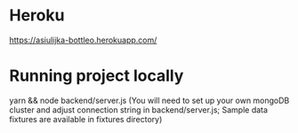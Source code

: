 # Heroku

https://asiulijka-bottleo.herokuapp.com/

# Running project locally

yarn && node backend/server.js
(You will need to set up your own mongoDB cluster and adjust connection string in backend/server.js;
Sample data fixtures are available in fixtures directory)

